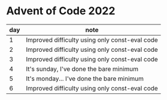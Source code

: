 # Advent of Code 2022

| day | note |
| --- | --- |
| 1 | Improved difficulty using only const-eval code |
| 2 | Improved difficulty using only const-eval code |
| 3 | Improved difficulty using only const-eval code |
| 4 | It's sunday, I've done the bare minimum |
| 5 | It's monday... I've done the bare minimum |
| 6 | Improved difficulty using only const-eval code |

